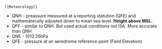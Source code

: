 	[[Meteorology]]

- QNH - preassure measured at a reporting statution (QFE) and mathematecally adjusted down to mean sea level. **Height above MSL.**
- QFF - similar to QNH. But used actual conditions not ISA. More accurate than QNH
- QNE - 1013.25hPa
- QFE - pressure at an aerodrome reference point (Field Elevation)